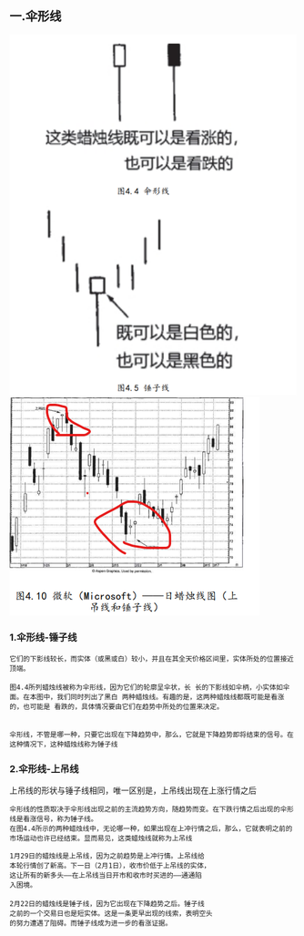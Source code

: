 ## 一.伞形线

![](./img/02.png)
![](./img/03.png)
### 1.伞形线-锤子线
```
它们的下影线较长，而实体（或黑或白）较小，并且在其全天价格区间里，实体所处的位置接近顶端。

图4.4所列蜡烛线被称为伞形线，因为它们的轮廓呈伞状，长 长的下影线如伞柄，小实体如伞面。在本图中，我们同时列出了黑白 两种蜡烛线。有趣的是，这两种蜡烛线都既可能是看涨的，也可能是 看跌的，具体情况要由它们在趋势中所处的位置来决定。


伞形线，不管是哪一种，只要它出现在下降趋势中，那么，它就是下降趋势即将结束的信号。在这种情况下，这种蜡烛线称为锤子线
```

### 2.伞形线-上吊线
上吊线的形状与锤子线相同，唯一区别是，上吊线出现在上涨行情之后
```
伞形线的性质取决于伞形线出现之前的主流趋势方向，随趋势而变。在下跌行情之后出现的伞形线是看涨信号，称为锤子线。
在图4.4所示的两种蜡烛线中，无论哪一种，如果出现在上冲行情之后，那么，它就表明之前的市场运动也许已经结束。显而易见，这类蜡烛线就称为上吊线
```

```
1月29日的蜡烛线是上吊线，因为之前趋势是上冲行情。上吊线给
本轮行情创了新高。下一日（2月1日），收市价低于上吊线的实体，
这让所有的新多头——在上吊线当日开市和收市时买进的——通通陷
入困境。

2月22日的蜡烛线是锤子线，因为它出现在下降趋势之后。锤子线
之前的一个交易日也是短实体。这是一条更早出现的线索，表明空头
的努力遭遇了阻碍。而锤子线成为进一步的看涨证据。
```